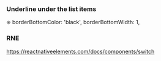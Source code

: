 ### Underline under the list items

⎈        borderBottomColor: 'black',
        borderBottomWidth: 1,

### RNE <Switch>

https://reactnativeelements.com/docs/components/switch

